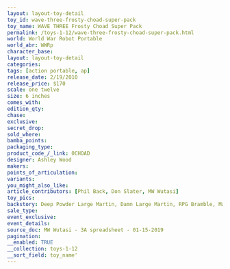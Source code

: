 ```yaml
---
layout: layout-toy-detail 
toy_id: wave-three-frosty-choad-super-pack
toy_name: WAVE THREE Frosty Choad Super Pack
permalink: /toys-1-12/wave-three-frosty-choad-super-pack.html
world: World War Robot Portable
world_abr: WWRp
character_base: 
layout: layout-toy-detail
categories: 
tags: [action portable, ap] 
release_date: 2/19/2010
release_price: $170 
scale: one twelve
size: 6 inches
comes_with: 
edition_qty: 
chase: 
exclusive: 
secret_drop: 
sold_where: 
bamba_points: 
packaging_type: 
product_code_/_link: 0CHOAD
designer: Ashley Wood
makers: 
points_of_articulation: 
variants: 
you_might_also_like: 
article_contributors: [Phil Back, Don Slater, MW Wutasi]
toy_pics: 
backstory: Deep Powder Large Martin, Damn Large Martin, RPG Bramble, Machine Gun Bertie MK2, mini Square
sale_type: 
event_exclusive: 
event_details: 
source_doc: MW Wutasi - 3A spreadsheet - 01-15-2019
pagination: 
__enabled: TRUE
__collection: toys-1-12
__sort_field: toy_name'
---
```

